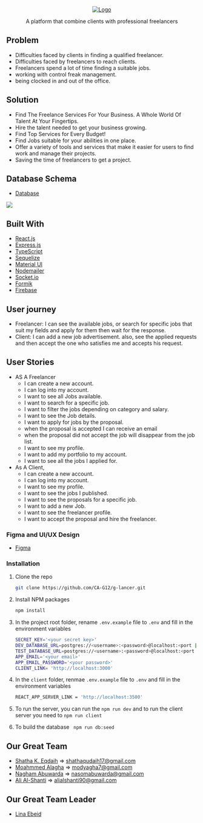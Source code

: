 
<div align="center">
  <a href="https://github.com/CA-G12/g-lancer">
    <img src="https://i.imgur.com/mtlXQ9G.png
" alt="Logo">
  </a>
    <p>
    A platform that combine clients with professional freelancers
</p>
</div>


## Problem

- Difficulties faced by clients in finding a qualified freelancer.
- Difficulties faced by freelancers to reach clients.
- Freelancers spend a lot of time finding a suitable jobs.
- working with control freak management.
- being clocked in and out of the office.
## Solution

- Find The Freelance Services For Your Business. A Whole World Of Talent At Your Fingertips.
- Hire the talent needed to get your business growing.
- Find Top Services for Every Budget!
- Find Jobs suitable for your abilities in one place.
- Offer a variety of tools and services that make it easier for users to find work and manage their projects.
- Saving the time of freelancers to get a project.

## Database Schema
- [Database](https://drawsql.app/teams/shatha/diagrams/freelance)

![](https://i.imgur.com/26vntx4.jpg)

## Built With

* [React.js](https://reactjs.org/)
* [Express.js](https://expressjs.com/)
* [TypeScript](https://www.typescriptlang.org/docs/)
* [Sequelize](https://sequelize.org/)
* [Material UI](https://mui.com/)
* [Nodemailer](https://nodemailer.com/about/)
* [Socket.io](https://socket.io/)
* [Formik](https://formik.org/docs/overview)
* [Firebase](https://firebase.google.com/?gclid=CjwKCAiAvK2bBhB8EiwAZUbP1Hc_ZBAlh7bXJ7Xj0ej6-NyCp0bie9tE8zte750bNCh_EADq5ugXghoCmaAQAvD_BwE&gclsrc=aw.ds)


## User journey
- Freelancer: I can see the available jobs, or search for specific jobs that suit my fields and apply for them then wait for the response. 
- Client: I can add a new job advertisement. also, see the applied requests and then accept the one who satisfies me and accepts his request. 
## User Stories

- AS A Freelancer
  -  I can create a new account.
  -  I can log into my account.
  -  I want to see all Jobs available.
  -  I want to search for a specific job.
  -  I want to filter the jobs depending on category and salary.
  -  I want to see the Job details.
  -  I want to apply for jobs by the proposal.
  -  when the proposal is accepted I can receive an email
  -  when the proposal did not accept the job will disappear from the job list.
  -  I want to see my profile.
  -  I want to add my portfolio to my account.
  -  I want to see all the jobs I applied for.
 - As A Client, 
    -  I can create a new account.
    -  I can log into my account.
    -  I want to see my profile.
    -  I want to see the jobs I published.
    -  I want to see the proposals for a specific job.
    -  I want to add a new Job.
    -  I want to see the freelancer profile.
    -  I want to accept the proposal and hire the freelancer.
  
### Figma and UI/UX Design
- [Figma](https://www.figma.com/file/JscUnsrkjrziWvlS5jOGL5/Freelance?node-id=0%3A1)


### Installation


1. Clone the repo
   ```sh
   git clone https://github.com/CA-G12/g-lancer.git
   ```
2. Install NPM packages
   ```sh
   npm install
   ```
3. In the project root folder, rename `.env.example` file to `.env` and fill in the environment variables
   ```sh
   SECRET_KEY='<your secret key>'
   DEV_DATABASE_URL=postgres://<username>:<password>@localhost:<port || 5432>/<development database>
   TEST_DATABASE_URL=postgres://<username>:<password>@localhost:<port || 5432>/<test database>
   APP_EMAIL='<your email>'
   APP_EMAIL_PASSWORD='<your password>'
   CLIENT_LINK= 'http://localhost:3000'
   ```
4. In the `client` folder, renmae `.env.example` file to `.env` and fill in the environment variables
    ```sh
    REACT_APP_SERVER_LINK = 'http://localhost:3500'
    ```
5. To run the server, you can run the ``` npm run dev ```  and to run the client server you need to ```npm run client```

6. To build the database ``` npm run db:seed```

## Our Great Team
- [Shatha K. Eqdaih](https://github.com/shathakh) => shathaqudaih17@gmail.com 
- [Moahmmed Alagha](https://github.com/mohammedagha27) => modyagha7@gmail.com 
- [Nagham Abuwarda](https://github.com/naghamabuwarda) => nasomabuwarda@gmail.com  
- [Ali Al-Shanti](https://github.com/alishanti98) => alialshanti90@gmail.com 


## Our Great Team Leader
- [Lina Ebeid](https://github.com/LinaYahya)


